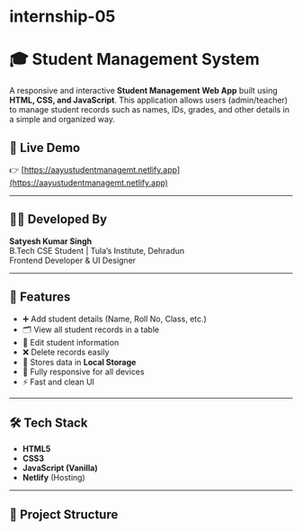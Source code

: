 # internship-05
# 🎓 Student Management System

A responsive and interactive **Student Management Web App** built using **HTML, CSS, and JavaScript**. This application allows users (admin/teacher) to manage student records such as names, IDs, grades, and other details in a simple and organized way.

## 🔗 Live Demo
👉 [https://aayustudentmanagemt.netlify.app](https://aayustudentmanagemt.netlify.app)

---

## 👨‍💻 Developed By

**Satyesh Kumar Singh**  
B.Tech CSE Student | Tula’s Institute, Dehradun  
Frontend Developer & UI Designer

---

## 🚀 Features

- ➕ Add student details (Name, Roll No, Class, etc.)
- 🗂 View all student records in a table
- 📝 Edit student information
- ❌ Delete records easily
- 💾 Stores data in **Local Storage**
- 📱 Fully responsive for all devices
- ⚡ Fast and clean UI

---

## 🛠 Tech Stack

- **HTML5**
- **CSS3**
- **JavaScript (Vanilla)**
- **Netlify** (Hosting)

---

## 📁 Project Structure

